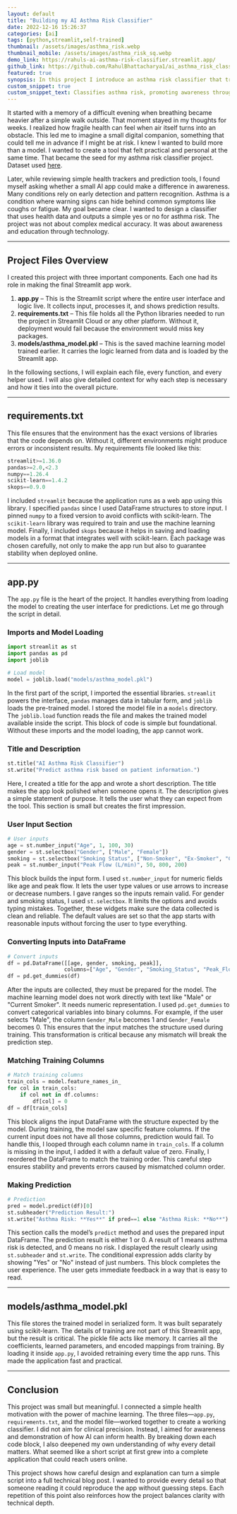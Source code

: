 ```yaml
---
layout: default
title: "Building my AI Asthma Risk Classifier"
date: 2022-12-16 15:26:37
categories: [ai]
tags: [python,streamlit,self-trained]
thumbnail: /assets/images/asthma_risk.webp
thumbnail_mobile: /assets/images/asthma_risk_sq.webp
demo_link: https://rahuls-ai-asthma-risk-classifier.streamlit.app/
github_link: https://github.com/RahulBhattacharya1/ai_asthma_risk_classifier
featured: true
synopsis: In this project I introduce an asthma risk classifier that transforms health data into a prediction. It emphasizes awareness and early detection by identifying hidden patterns behind common symptoms, providing a supportive tool for education and personal health decision-making.
custom_snippet: true
custom_snippet_text: Classifies asthma risk, promoting awareness through data-driven health insights. 
---
```


It started with a memory of a difficult evening when breathing became heavier after a simple walk outside. That moment stayed in my thoughts for weeks. I realized how fragile health can feel when air itself turns into an obstacle. This led me to imagine a small digital companion, something that could tell me in advance if I might be at risk. I knew I wanted to build more than a model. I wanted to create a tool that felt practical and personal at the same time. That became the seed for my asthma risk classifier project. Dataset used [here](https://www.kaggle.com/datasets/jatinthakur706/copd-asthma-patient-dataset).

Later, while reviewing simple health trackers and prediction tools, I found myself asking whether a small AI app could make a difference in awareness. Many conditions rely on early detection and pattern recognition. Asthma is a condition where warning signs can hide behind common symptoms like coughs or fatigue. My goal became clear. I wanted to design a classifier that uses health data and outputs a simple yes or no for asthma risk. The project was not about complex medical accuracy. It was about awareness and education through technology.

---

## Project Files Overview

I created this project with three important components. Each one had its role in making the final Streamlit app work.

1. **app.py** – This is the Streamlit script where the entire user interface and logic live. It collects input, processes it, and shows prediction results.
2. **requirements.txt** – This file holds all the Python libraries needed to run the project in Streamlit Cloud or any other platform. Without it, deployment would fail because the environment would miss key packages.
3. **models/asthma_model.pkl** – This is the saved machine learning model trained earlier. It carries the logic learned from data and is loaded by the Streamlit app.

In the following sections, I will explain each file, every function, and every helper used. I will also give detailed context for why each step is necessary and how it ties into the overall picture.

---

## requirements.txt

This file ensures that the environment has the exact versions of libraries that the code depends on. Without it, different environments might produce errors or inconsistent results. My requirements file looked like this:

```python
streamlit>=1.36.0
pandas>=2.0,<2.3
numpy==1.26.4
scikit-learn==1.4.2
skops==0.9.0
```

I included `streamlit` because the application runs as a web app using this library. I specified `pandas` since I used DataFrame structures to store input. I pinned `numpy` to a fixed version to avoid conflicts with scikit-learn. The `scikit-learn` library was required to train and use the machine learning model. Finally, I included `skops` because it helps in saving and loading models in a format that integrates well with scikit-learn. Each package was chosen carefully, not only to make the app run but also to guarantee stability when deployed online.

---

## app.py

The `app.py` file is the heart of the project. It handles everything from loading the model to creating the user interface for predictions. Let me go through the script in detail.

### Imports and Model Loading

```python
import streamlit as st
import pandas as pd
import joblib

# Load model
model = joblib.load("models/asthma_model.pkl")
```

In the first part of the script, I imported the essential libraries. `streamlit` powers the interface, `pandas` manages data in tabular form, and `joblib` loads the pre-trained model. I stored the model file in a `models` directory. The `joblib.load` function reads the file and makes the trained model available inside the script. This block of code is simple but foundational. Without these imports and the model loading, the app cannot work.

### Title and Description

```python
st.title("AI Asthma Risk Classifier")
st.write("Predict asthma risk based on patient information.")
```

Here, I created a title for the app and wrote a short description. The title makes the app look polished when someone opens it. The description gives a simple statement of purpose. It tells the user what they can expect from the tool. This section is small but creates the first impression.

### User Input Section

```python
# User inputs
age = st.number_input("Age", 1, 100, 30)
gender = st.selectbox("Gender", ["Male", "Female"])
smoking = st.selectbox("Smoking Status", ["Non-Smoker", "Ex-Smoker", "Current Smoker"])
peak = st.number_input("Peak Flow (L/min)", 50, 800, 200)
```

This block builds the input form. I used `st.number_input` for numeric fields like age and peak flow. It lets the user type values or use arrows to increase or decrease numbers. I gave ranges so the inputs remain valid. For gender and smoking status, I used `st.selectbox`. It limits the options and avoids typing mistakes. Together, these widgets make sure the data collected is clean and reliable. The default values are set so that the app starts with reasonable inputs without forcing the user to type everything.

### Converting Inputs into DataFrame

```python
# Convert inputs
df = pd.DataFrame([[age, gender, smoking, peak]], 
                  columns=["Age", "Gender", "Smoking_Status", "Peak_Flow"])
df = pd.get_dummies(df)
```

After the inputs are collected, they must be prepared for the model. The machine learning model does not work directly with text like "Male" or "Current Smoker". It needs numeric representation. I used `pd.get_dummies` to convert categorical variables into binary columns. For example, if the user selects "Male", the column `Gender_Male` becomes 1 and `Gender_Female` becomes 0. This ensures that the input matches the structure used during training. This transformation is critical because any mismatch will break the prediction step.

### Matching Training Columns

```python
# Match training columns
train_cols = model.feature_names_in_
for col in train_cols:
    if col not in df.columns:
        df[col] = 0
df = df[train_cols]
```

This block aligns the input DataFrame with the structure expected by the model. During training, the model saw specific feature columns. If the current input does not have all those columns, prediction would fail. To handle this, I looped through each column name in `train_cols`. If a column is missing in the input, I added it with a default value of zero. Finally, I reordered the DataFrame to match the training order. This careful step ensures stability and prevents errors caused by mismatched column order.

### Making Prediction

```python
# Prediction
pred = model.predict(df)[0]
st.subheader("Prediction Result:")
st.write("Asthma Risk: **Yes**" if pred==1 else "Asthma Risk: **No**")
```

This section calls the model’s `predict` method and uses the prepared input DataFrame. The prediction result is either 1 or 0. A result of 1 means asthma risk is detected, and 0 means no risk. I displayed the result clearly using `st.subheader` and `st.write`. The conditional expression adds clarity by showing "Yes" or "No" instead of just numbers. This block completes the user experience. The user gets immediate feedback in a way that is easy to read.

---

## models/asthma_model.pkl

This file stores the trained model in serialized form. It was built separately using scikit-learn. The details of training are not part of this Streamlit app, but the result is critical. The pickle file acts like memory. It carries all the coefficients, learned parameters, and encoded mappings from training. By loading it inside `app.py`, I avoided retraining every time the app runs. This made the application fast and practical.

---

## Conclusion

This project was small but meaningful. I connected a simple health motivation with the power of machine learning. The three files—`app.py`, `requirements.txt`, and the model file—worked together to create a working classifier. I did not aim for clinical precision. Instead, I aimed for awareness and demonstration of how AI can inform health. By breaking down each code block, I also deepened my own understanding of why every detail matters. What seemed like a short script at first grew into a complete application that could reach users online.

This project shows how careful design and explanation can turn a simple script into a full technical blog post. I wanted to provide every detail so that someone reading it could reproduce the app without guessing steps. Each repetition of this point also reinforces how the project balances clarity with technical depth.
